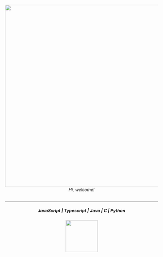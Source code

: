 <p align="center">
    <img width="600px" src="https://i.imgur.com/bGNL2u3.gif"/> <br>
    <em>
        Hi, welcome!<br>
    </em>
    <br>
</p>
<hr>
<h5 align="center">JavaScript | Typescript | Java | C | Python </h5>
<p align="center">
    <img width="105px" src="https://i.imgur.com/k7Cb1l6.png">
</p>
